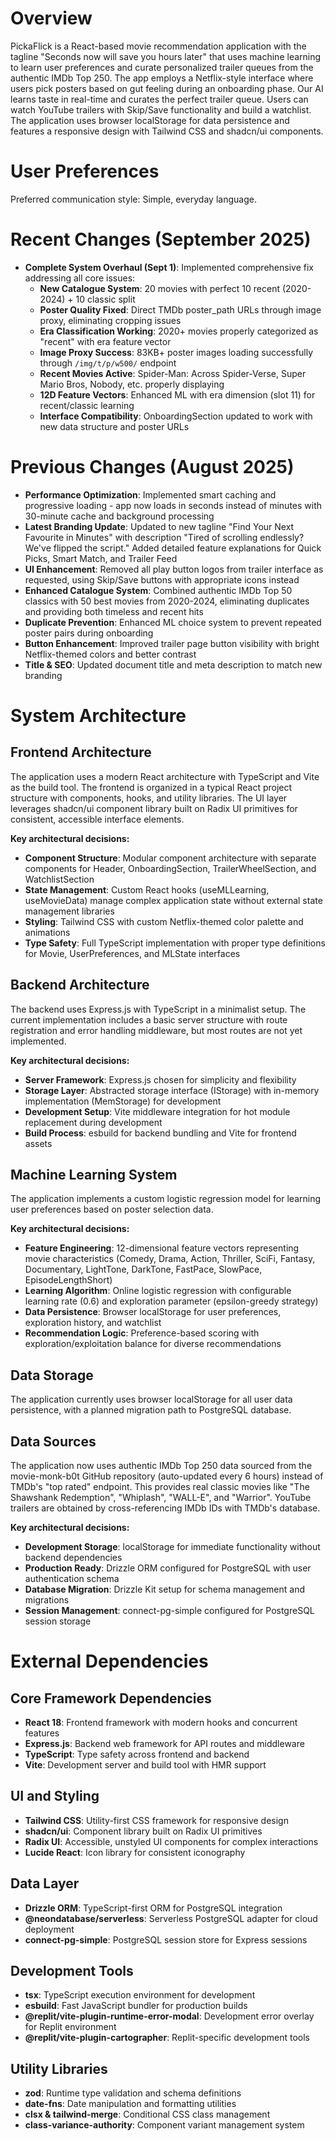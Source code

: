 # Overview

PickaFlick is a React-based movie recommendation application with the tagline "Seconds now will save you hours later" that uses machine learning to learn user preferences and curate personalized trailer queues from the authentic IMDb Top 250. The app employs a Netflix-style interface where users pick posters based on gut feeling during an onboarding phase. Our AI learns taste in real-time and curates the perfect trailer queue. Users can watch YouTube trailers with Skip/Save functionality and build a watchlist. The application uses browser localStorage for data persistence and features a responsive design with Tailwind CSS and shadcn/ui components.

# User Preferences

Preferred communication style: Simple, everyday language.

# Recent Changes (September 2025)

- **Complete System Overhaul (Sept 1)**: Implemented comprehensive fix addressing all core issues:
  - **New Catalogue System**: 20 movies with perfect 10 recent (2020-2024) + 10 classic split
  - **Poster Quality Fixed**: Direct TMDb poster_path URLs through image proxy, eliminating cropping issues  
  - **Era Classification Working**: 2020+ movies properly categorized as "recent" with era feature vector
  - **Image Proxy Success**: 83KB+ poster images loading successfully through `/img/t/p/w500/` endpoint
  - **Recent Movies Active**: Spider-Man: Across Spider-Verse, Super Mario Bros, Nobody, etc. properly displaying
  - **12D Feature Vectors**: Enhanced ML with era dimension (slot 11) for recent/classic learning
  - **Interface Compatibility**: OnboardingSection updated to work with new data structure and poster URLs

# Previous Changes (August 2025)

- **Performance Optimization**: Implemented smart caching and progressive loading - app now loads in seconds instead of minutes with 30-minute cache and background processing
- **Latest Branding Update**: Updated to new tagline "Find Your Next Favourite in Minutes" with description "Tired of scrolling endlessly? We've flipped the script." Added detailed feature explanations for Quick Picks, Smart Match, and Trailer Feed
- **UI Enhancement**: Removed all play button logos from trailer interface as requested, using Skip/Save buttons with appropriate icons instead
- **Enhanced Catalogue System**: Combined authentic IMDb Top 50 classics with 50 best movies from 2020-2024, eliminating duplicates and providing both timeless and recent hits
- **Duplicate Prevention**: Enhanced ML choice system to prevent repeated poster pairs during onboarding
- **Button Enhancement**: Improved trailer page button visibility with bright Netflix-themed colors and better contrast
- **Title & SEO**: Updated document title and meta description to match new branding

# System Architecture

## Frontend Architecture
The application uses a modern React architecture with TypeScript and Vite as the build tool. The frontend is organized in a typical React project structure with components, hooks, and utility libraries. The UI layer leverages shadcn/ui component library built on Radix UI primitives for consistent, accessible interface elements.

**Key architectural decisions:**
- **Component Structure**: Modular component architecture with separate components for Header, OnboardingSection, TrailerWheelSection, and WatchlistSection
- **State Management**: Custom React hooks (useMLLearning, useMovieData) manage complex application state without external state management libraries
- **Styling**: Tailwind CSS with custom Netflix-themed color palette and animations
- **Type Safety**: Full TypeScript implementation with proper type definitions for Movie, UserPreferences, and MLState interfaces

## Backend Architecture
The backend uses Express.js with TypeScript in a minimalist setup. The current implementation includes a basic server structure with route registration and error handling middleware, but most routes are not yet implemented.

**Key architectural decisions:**
- **Server Framework**: Express.js chosen for simplicity and flexibility
- **Storage Layer**: Abstracted storage interface (IStorage) with in-memory implementation (MemStorage) for development
- **Development Setup**: Vite middleware integration for hot module replacement during development
- **Build Process**: esbuild for backend bundling and Vite for frontend assets

## Machine Learning System
The application implements a custom logistic regression model for learning user preferences based on poster selection data.

**Key architectural decisions:**
- **Feature Engineering**: 12-dimensional feature vectors representing movie characteristics (Comedy, Drama, Action, Thriller, SciFi, Fantasy, Documentary, LightTone, DarkTone, FastPace, SlowPace, EpisodeLengthShort)
- **Learning Algorithm**: Online logistic regression with configurable learning rate (0.6) and exploration parameter (epsilon-greedy strategy)
- **Data Persistence**: Browser localStorage for user preferences, exploration history, and watchlist
- **Recommendation Logic**: Preference-based scoring with exploration/exploitation balance for diverse recommendations

## Data Storage
The application currently uses browser localStorage for all user data persistence, with a planned migration path to PostgreSQL database.

## Data Sources
The application now uses authentic IMDb Top 250 data sourced from the movie-monk-b0t GitHub repository (auto-updated every 6 hours) instead of TMDb's "top rated" endpoint. This provides real classic movies like "The Shawshank Redemption", "Whiplash", "WALL-E", and "Warrior". YouTube trailers are obtained by cross-referencing IMDb IDs with TMDb's database.

**Key architectural decisions:**
- **Development Storage**: localStorage for immediate functionality without backend dependencies
- **Production Ready**: Drizzle ORM configured for PostgreSQL with user authentication schema
- **Database Migration**: Drizzle Kit setup for schema management and migrations
- **Session Management**: connect-pg-simple configured for PostgreSQL session storage

# External Dependencies

## Core Framework Dependencies
- **React 18**: Frontend framework with modern hooks and concurrent features
- **Express.js**: Backend web framework for API routes and middleware
- **TypeScript**: Type safety across frontend and backend
- **Vite**: Development server and build tool with HMR support

## UI and Styling
- **Tailwind CSS**: Utility-first CSS framework for responsive design
- **shadcn/ui**: Component library built on Radix UI primitives
- **Radix UI**: Accessible, unstyled UI components for complex interactions
- **Lucide React**: Icon library for consistent iconography

## Data Layer
- **Drizzle ORM**: TypeScript-first ORM for PostgreSQL integration
- **@neondatabase/serverless**: Serverless PostgreSQL adapter for cloud deployment
- **connect-pg-simple**: PostgreSQL session store for Express sessions

## Development Tools
- **tsx**: TypeScript execution environment for development
- **esbuild**: Fast JavaScript bundler for production builds
- **@replit/vite-plugin-runtime-error-modal**: Development error overlay for Replit environment
- **@replit/vite-plugin-cartographer**: Replit-specific development tools

## Utility Libraries
- **zod**: Runtime type validation and schema definitions
- **date-fns**: Date manipulation and formatting utilities
- **clsx & tailwind-merge**: Conditional CSS class management
- **class-variance-authority**: Component variant management system
